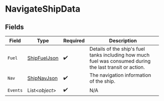 # NavigateShipData


## Fields

| Field                                                                                                    | Type                                                                                                     | Required                                                                                                 | Description                                                                                              |
| -------------------------------------------------------------------------------------------------------- | -------------------------------------------------------------------------------------------------------- | -------------------------------------------------------------------------------------------------------- | -------------------------------------------------------------------------------------------------------- |
| `Fuel`                                                                                                   | [ShipFuelJson](../../Models/Components/ShipFuelJson.md)                                                  | :heavy_check_mark:                                                                                       | Details of the ship's fuel tanks including how much fuel was consumed during the last transit or action. |
| `Nav`                                                                                                    | [ShipNavJson](../../Models/Components/ShipNavJson.md)                                                    | :heavy_check_mark:                                                                                       | The navigation information of the ship.                                                                  |
| `Events`                                                                                                 | List<*object*>                                                                                           | :heavy_check_mark:                                                                                       | N/A                                                                                                      |